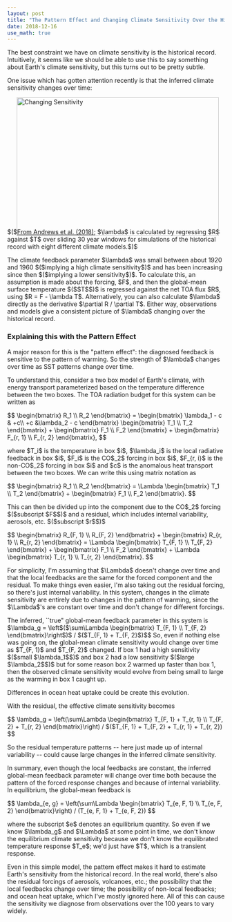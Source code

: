 ```yaml
---
layout: post
title: "The Pattern Effect and Changing Climate Sensitivity Over the Historical Record"
date: 2018-12-16
use_math: true
---
```


<p>The best constraint we have on climate sensitivity is the historical record. Intuitively, it seems like we should be able to use this to say something about Earth's climate sensitivity, but this turns out to be pretty subtle.</p>

<p>One issue which has gotten attention recently is that the inferred climate sensitivity changes over time:</p>

<img src="http://nicklutsko.github.io/notes/images/changing_sensitivity.png" alt="Changing Sensitivity" style="position:absolute; left:250px; width:468px;height:321px;" class="center">
<br /><br /><br /><br /><br /><br /><br /><br /><br /><br /><br /><br /><br /><br /><br /><br /><br />
<p>$($<a href="https://agupubs.onlinelibrary.wiley.com/doi/abs/10.1029/2018GL078887">From Andrews et al. (2018)</a>; $\lambda$ is calculated by regressing $R$ against $T$ over sliding 30 year windows for simulations of the historical record with eight different climate models.$)$</p>

<p>The climate feedback parameter $\lambda$ was small between about 1920 and 1960 $($implying a high climate sensitivity$)$ and has been increasing since then $($implying a lower sensitivity$)$. To calculate this, an assumption is made about the forcing, $F$, and then the global-mean surface temperature $($$T$$)$ is regressed against the net TOA flux $R$, using $R = F - \lambda T$. Alternatively, you can also calculate $\lambda$ directly as the derivative $\partial R / \partial T$. Either way, observations and models give a consistent picture of $\lambda$ changing over the historical record.</p>

<h3>Explaining this with the Pattern Effect</h3>

<p>A major reason for this is the "pattern effect": the diagnosed feedback is sensitive to the pattern of warming. So the strength of $\lambda$ changes over time as SST patterns change over time.</p> 

<p>To understand this, consider a two box model of Earth's climate, with energy transport parameterized based on the temperature difference between the two boxes. The TOA radiation budget for this system can be written as</p>
$$
\begin{bmatrix}
    R_1 \\
    R_2
\end{bmatrix}
=
\begin{bmatrix}
    \lambda_1 - c & +c\\
    +c  &\lambda_2 - c
\end{bmatrix}
\begin{bmatrix}
    T_1 \\
    T_2
\end{bmatrix}
+
\begin{bmatrix}
    F_1 \\
    F_2
\end{bmatrix}
+
\begin{bmatrix}
    F_{r, 1} \\
    F_{r, 2}
\end{bmatrix},
$$
<p>where $T_i$ is the temperature in box $i$, $\lambda_i$ is the local radiative feedback in box $i$, $F_i$ is the CO$_2$ forcing in box $i$, $F_{r, i}$ is the non-CO$_2$ forcing in box $i$ and $c$ is the anomalous heat transport between the two boxes. We can write this using matrix notation as</p>
$$
\begin{bmatrix}
    R_1 \\
    R_2
\end{bmatrix}
=
\Lambda
\begin{bmatrix}
    T_1 \\
    T_2
\end{bmatrix}
+
\begin{bmatrix}
    F_1 \\
    F_2
\end{bmatrix}.
$$
<p>This can then be divided up into the component due to the CO$_2$ forcing $($subscript $F$$)$ and a residual, which includes internal variability, aerosols, etc. $($subscript $r$$)$</p>
$$
\begin{bmatrix}
    R_{F, 1} \\
    R_{F, 2}
\end{bmatrix}
+
\begin{bmatrix}
    R_{r, 1} \\
    R_{r, 2}
\end{bmatrix}
=
\Lambda
\begin{bmatrix}
    T_{F, 1} \\
    T_{F, 2}
\end{bmatrix}
+
\begin{bmatrix}
    F_1 \\
    F_2
\end{bmatrix}
+
\Lambda
\begin{bmatrix}
    T_{r, 1} \\
    T_{r, 2}
\end{bmatrix}.
$$
<p>For simplicity, I'm assuming that $\Lambda$ doesn't change over time and that the local feedbacks are the same for the forced component and the residual. To make things even easier, I'm also taking out the residual forcing, so there's just internal variability. In this system, changes in the climate sensitivity are entirely due to changes in the pattern of warming, since the $\Lambda$'s are constant over time and don't change for different forcings.</p>

<p>The inferred, ``true" global-mean feedback parameter in this system is 
$\lambda_g = \left$($\sum\Lambda \begin{bmatrix}
    T_{F, 1} \\
    T_{F, 2}
\end{bmatrix}\right$)$ / $($T_{F, 1} + T_{F, 2}$)$$
So, even if nothing else was going on, the global-mean climate sensitivity would change over time as $T_{F, 1}$ and $T_{F, 2}$ changed. If box 1 had a high sensitivity $($small $\lambda_1$$)$ and box 2 had a low sensitivity $($large $\lambda_2$$)$ but for some reason box 2 warmed up faster than box 1, then the observed climate sensitivity would evolve from being small to large as the warming in box 1 caught up.</p> Differences in ocean heat uptake could be create this evolution.

<p>With the residual, the effective climate sensitivity becomes</p>
$$
\lambda_g = \left(\sum\Lambda \begin{bmatrix}
    T_{F, 1} + T_{r, 1} \\
    T_{F, 2} + T_{r, 2}
\end{bmatrix}\right) / $($T_{F, 1} + T_{F, 2} + T_{r, 1} + T_{r, 2})
$$
<p>So the residual temperature patterns -- here just made up of internal variability -- could cause large changes in the inferred climate sensitivity.</p>

<p>In summary, even though the local feedbacks are constant, the inferred global-mean feedback parameter will change over time both because the pattern of the forced response changes and because of internal variability. In equilibrium, the global-mean feedback is</p> 
$$
\lambda_{e, g} = \left(\sum\Lambda \begin{bmatrix}
    T_{e, F, 1} \\
    T_{e, F, 2}
\end{bmatrix}\right) / (T_{e, F, 1} + T_{e, F, 2})
$$
<p>where the subscript $e$ denotes an equilibrium quantity. So even if we know $\lambda_g$ and $\Lambda$ at some point in time, we don't know the equilibrium climate sensitivity because we don't know the equilibrated temperature response $T_e$; we'd just have $T$, which is a transient response.</p>

<p>Even in this simple model, the pattern effect makes it hard to estimate Earth's sensitivity from the historical record. In the real world, there's also the residual forcings of aerosols, volcanoes, etc.; the possibility that the local feedbacks change over time; the possibility of non-local feedbacks; and ocean heat uptake, which I've mostly ignored here. All of this can cause the sensitivity we diagnose from observations over the 100 years to vary widely.</p> 













